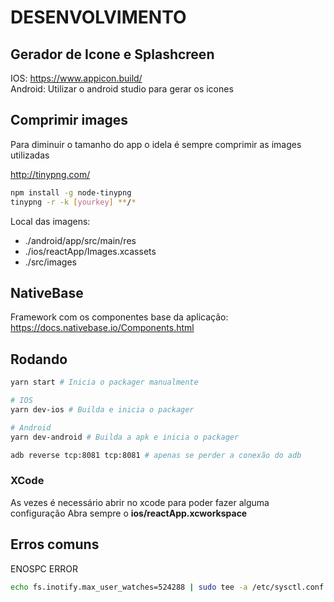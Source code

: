 DESENVOLVIMENTO
===============

## Gerador de Icone e Splashcreen 

IOS: https://www.appicon.build/  
Android: Utilizar o android studio para gerar os icones

## Comprimir images

Para diminuir o tamanho do app o idela é sempre comprimir as images utilizadas

http://tinypng.com/

```bash
npm install -g node-tinypng
tinypng -r -k [yourkey] **/*
```

Local das imagens:
* ./android/app/src/main/res
* ./ios/reactApp/Images.xcassets
* ./src/images

## NativeBase 

Framework com os componentes base da aplicação:
https://docs.nativebase.io/Components.html

## Rodando

```bash
yarn start # Inicia o packager manualmente 

# IOS
yarn dev-ios # Builda e inicia o packager

# Android
yarn dev-android # Builda a apk e inicia o packager

adb reverse tcp:8081 tcp:8081 # apenas se perder a conexão do adb
```

### XCode

As vezes é necessário abrir no xcode para poder fazer alguma configuração
Abra sempre o **ios/reactApp.xcworkspace**

## Erros comuns

ENOSPC ERROR
```bash
echo fs.inotify.max_user_watches=524288 | sudo tee -a /etc/sysctl.conf && sudo sysctl -p
```